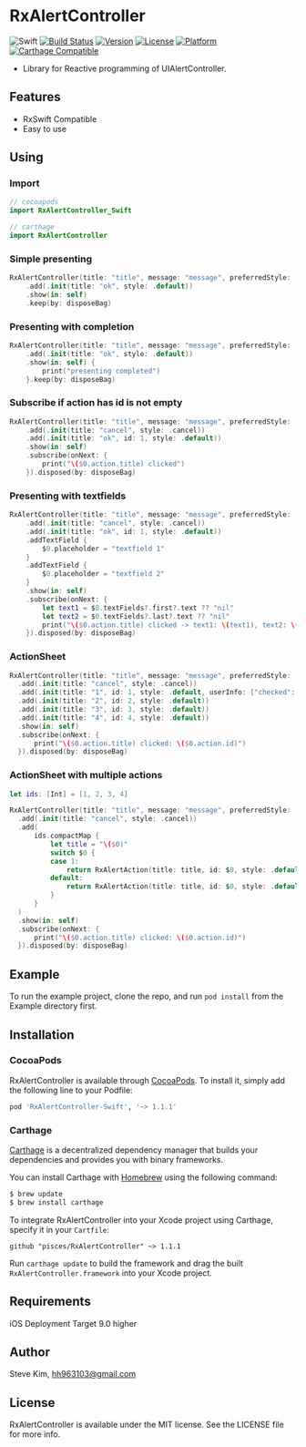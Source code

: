 # RxAlertController

![Swift](https://img.shields.io/badge/Swift-4.2-orange.svg)
[![Build Status](https://travis-ci.org/pisces/RxAlertController.svg?branch=master)](https://travis-ci.org/pisces/RxAlertController)
[![Version](https://img.shields.io/cocoapods/v/RxAlertController-Swift.svg?style=flat)](http://cocoapods.org/pods/RxAlertController-Swift)
[![License](https://img.shields.io/cocoapods/l/RxAlertController-Swift.svg?style=flat)](http://cocoapods.org/pods/RxAlertController-Swift)
[![Platform](https://img.shields.io/cocoapods/p/RxAlertController-Swift.svg?style=flat)](http://cocoapods.org/pods/RxAlertController-Swift)
[![Carthage Compatible](https://img.shields.io/badge/Carthage-compatible-4BC51D.svg?style=flat)](https://github.com/Carthage/Carthage)

- Library for Reactive programming of UIAlertController.

## Features
- RxSwift Compatible
- Easy to use

## Using

### Import
```swift
// cocoapods
import RxAlertController_Swift

// carthage
import RxAlertController
```

### Simple presenting
```swift
RxAlertController(title: "title", message: "message", preferredStyle: .alert)
    .add(.init(title: "ok", style: .default))
    .show(in: self)
    .keep(by: disposeBag)
```

### Presenting with completion
```swift
RxAlertController(title: "title", message: "message", preferredStyle: .alert)
    .add(.init(title: "ok", style: .default))
    .show(in: self) {
        print("presenting completed")
    }.keep(by: disposeBag)
```

### Subscribe if action has id is not empty
```swift
RxAlertController(title: "title", message: "message", preferredStyle: .alert)
    .add(.init(title: "cancel", style: .cancel))
    .add(.init(title: "ok", id: 1, style: .default))
    .show(in: self)
    .subscribe(onNext: {
        print("\($0.action.title) clicked")
    }).disposed(by: disposeBag)
```

### Presenting with textfields
```swift
RxAlertController(title: "title", message: "message", preferredStyle: .alert)
    .add(.init(title: "cancel", style: .cancel))
    .add(.init(title: "ok", id: 1, style: .default))
    .addTextField {
        $0.placeholder = "textfield 1"
    }
    .addTextField {
        $0.placeholder = "textfield 2"
    }
    .show(in: self)
    .subscribe(onNext: {
        let text1 = $0.textFields?.first?.text ?? "nil"
        let text2 = $0.textFields?.last?.text ?? "nil"
        print("\($0.action.title) clicked -> text1: \(text1), text2: \(text2)")
    }).disposed(by: disposeBag)
```

### ActionSheet
```swift
RxAlertController(title: "title", message: "message", preferredStyle: .actionSheet)
  .add(.init(title: "cancel", style: .cancel))
  .add(.init(title: "1", id: 1, style: .default, userInfo: ["checked": true]))
  .add(.init(title: "2", id: 2, style: .default))
  .add(.init(title: "3", id: 3, style: .default))
  .add(.init(title: "4", id: 4, style: .default))
  .show(in: self)
  .subscribe(onNext: {
      print("\($0.action.title) clicked: \($0.action.id)")
  }).disposed(by: disposeBag)
```

### ActionSheet with multiple actions
```swift
let ids: [Int] = [1, 2, 3, 4]

RxAlertController(title: "title", message: "message", preferredStyle: .actionSheet)
  .add(.init(title: "cancel", style: .cancel))
  .add(
      ids.compactMap {
          let title = "\($0)"
          switch $0 {
          case 1:
              return RxAlertAction(title: title, id: $0, style: .default, userInfo: ["checked": true])
          default:
              return RxAlertAction(title: title, id: $0, style: .default)
          }
      }
  )
  .show(in: self)
  .subscribe(onNext: {
      print("\($0.action.title) clicked: \($0.action.id)")
  }).disposed(by: disposeBag)
```

## Example

To run the example project, clone the repo, and run `pod install` from the Example directory first.

## Installation

### CocoaPods

RxAlertController is available through [CocoaPods](https://cocoapods.org). To install
it, simply add the following line to your Podfile:

```ruby
pod 'RxAlertController-Swift', '~> 1.1.1'
```

### Carthage

[Carthage](https://github.com/Carthage/Carthage) is a decentralized dependency manager that builds your dependencies and provides you with binary frameworks.

You can install Carthage with [Homebrew](http://brew.sh/) using the following command:

```bash
$ brew update
$ brew install carthage
```

To integrate RxAlertController into your Xcode project using Carthage, specify it in your `Cartfile`:

```ogdl
github "pisces/RxAlertController" ~> 1.1.1
```

Run `carthage update` to build the framework and drag the built `RxAlertController.framework` into your Xcode project.

## Requirements

iOS Deployment Target 9.0 higher

## Author

Steve Kim, hh963103@gmail.com

## License

RxAlertController is available under the MIT license. See the LICENSE file for more info.
